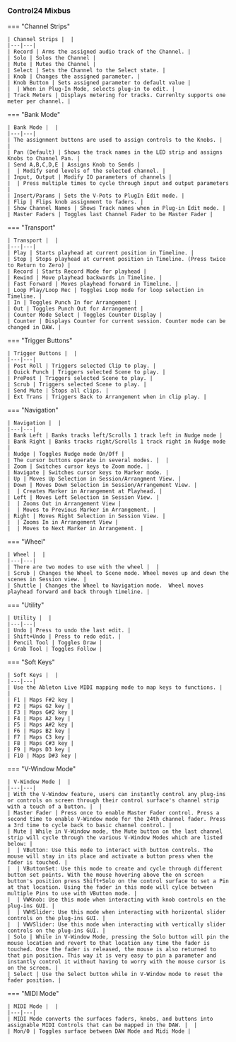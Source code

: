 #

### Control24 Mixbus

=== "Channel Strips"

    | Channel Strips |  |
    |---|---|
    | Record | Arms the assigned audio track of the Channel. |
    | Solo | Solos the Channel |
    | Mute | Mutes the Channel |
    | Select | Sets the Channel to the Select state. |
    | Knob | Changes the assigned parameter. |
    | Knob Button | Sets assigned parameter to default value |
    |  | When in Plug-In Mode, selects plug-in to edit. |
    | Track Meters | Displays metering for tracks. Currenlty supports one meter per channel. |

=== "Bank Mode"

    | Bank Mode |  |
    |---|---|
    | The assignment buttons are used to assign controls to the Knobs. |  |
    | Pan (Default) | Shows the track names in the LED strip and assigns Knobs to Channel Pan. |
    | Send A,B,C,D,E | Assigns Knob to Sends |
    |  | Modify send levels of the selected channel. |
    | Input, Output | Modify IO parameters of channels |
    |  | Press multiple times to cycle through input and output parameters |
    | Insert/Params | Sets the V-Pots to PlugIn Edit mode. |
    | Flip | Flips knob assignment to faders. |
    | Show Channel Names | Shows Track names when in Plug-in Edit mode. |
    | Master Faders | Toggles last Channel Fader to be Master Fader |

=== "Transport"

    | Transport |  |
    |---|---|
    | Play | Starts playhead at current position in Timeline. |
    | Stop | Stops playhead at current position in Timeline. (Press twice to Return to Zero) |
    | Record | Starts Record Mode for playhead |
    | Rewind | Move playhead backwards in Timeline. |
    | Fast Forward | Moves playhead forward in Timeline. |
    | Loop Play/Loop Rec | Toggles Loop mode for loop selection in Timeline. |
    | In | Toggles Punch In for Arrangement |
    | Out | Toggles Punch Out for Arrangement |
    | Counter Mode Select | Toggles Counter Display |
    | Counter | Displays Counter for current session. Counter mode can be changed in DAW. |

=== "Trigger Buttons"

    | Trigger Buttons |  |
    |---|---|
    | Post Roll | Triggers selected Clip to play. |
    | Quick Punch | Triggers selected Scene to play. |
    | PrePost | Triggers selected Scene to play. |
    | Scrub | Triggers selected Scene to play. |
    | Send Mute | Stops all clips. |
    | Ext Trans | Triggers Back to Arrangement when in clip play. |

=== "Navigation"

    | Navigation |  |
    |---|---|
    | Bank Left | Banks tracks left/Scrolls 1 track left in Nudge mode |
    | Bank Right | Banks tracks right/Scrolls 1 track right in Nudge mode |
    | Nudge | Toggles Nudge mode On/Off |
    | The cursor buttons operate in several modes. |  |
    | Zoom | Switches cursor keys to Zoom mode. |
    | Navigate | Switches cursor keys to Marker mode. |
    | Up | Moves Up Selection in Session/Arrangment View. |
    | Down | Moves Down Selection in Session/Arrangement View. |
    |  | Creates Marker in Arrangement at Playhead. |
    | Left | Moves Left Selection in Session View. |
    |  | Zooms Out in Arrangement View |
    |  | Moves to Previous Marker in Arrangement. |
    | Right | Moves Right Selection in Session View. |
    |  | Zooms In in Arrangement View |
    |  | Moves to Next Marker in Arrangement. |

=== "Wheel"

    | Wheel |  |
    |---|---|
    | There are two modes to use with the wheel |  |
    | Scrub | Changes the Wheel to Scene mode. Wheel moves up and down the scenes in Session view. |
    | Shuttle | Changes the Wheel to Navigation mode.  Wheel moves playhead forward and back through timeline. |

=== "Utility"

    | Utility |  |
    |---|---|
    | Undo | Press to undo the last edit. |
    | Shift+Undo | Press to redo edit. |
    | Pencil Tool | Toggles Draw |
    | Grab Tool | Toggles Follow |

=== "Soft Keys"

    | Soft Keys |  |
    |---|---|
    | Use the Ableton Live MIDI mapping mode to map keys to functions. |  |
    | F1 | Maps F#2 key |
    | F2 | Maps G2 key |
    | F3 | Maps G#2 key |
    | F4 | Maps A2 key |
    | F5 | Maps A#2 key |
    | F6 | Maps B2 key |
    | F7 | Maps C3 key |
    | F8 | Maps C#3 key |
    | F9 | Maps D3 key |
    | F10 | Maps D#3 key |

=== "V-Window Mode"

    | V-Window Mode |  |
    |---|---|
    | With the V-Window feature, users can instantly control any plug-ins or controls on screen through their control surface's channel strip with a touch of a button. |  |
    | Master Fader | Press once to enable Master Fader control. Press a second time to enable V-Window mode for the 24th channel fader. Press a 3rd time to cycle back to basic channel control. |
    | Mute | While in V-Window mode, the Mute button on the last channel strip will cycle through the various V-Window Modes which are listed below: |
    |  | VButton: Use this mode to interact with button controls. The mouse will stay in its place and activate a button press when the fader is touched. |
    |  | VButtonSet: Use this mode to create and cycle through different button set points. With the mouse hovering above the on screen button's position press Shift+Solo on the control surface to set a Pin at that location. Using the fader in this mode will cylce between multiple Pins to use with VButton mode. |
    |  | VWKnob: Use this mode when interacting with knob controls on the plug-ins GUI. |
    |  | VWHSlider: Use this mode when interacting with horizontal slider controls on the plug-ins GUI. |
    |  | VWVSlider: Use this mode when interacting with vertically slider controls on the plug-ins GUI. |
    | Solo | While in V-Window Mode, pressing the Solo button will pin the mouse location and revert to that location any time the fader is touched. Once the fader is released, the mouse is also returned to that pin position. This way it is very easy to pin a parameter and instantly control it without having to worry with the mouse cursor is on the screen. |
    | Select | Use the Select button while in V-Window mode to reset the fader position. |

=== "MIDI Mode"

    | MIDI Mode |  |
    |---|---|
    | MIDI Mode converts the surfaces faders, knobs, and buttons into assignable MIDI Controls that can be mapped in the DAW. |  |
    | Mon/0 | Toggles surface between DAW Mode and Midi Mode |
